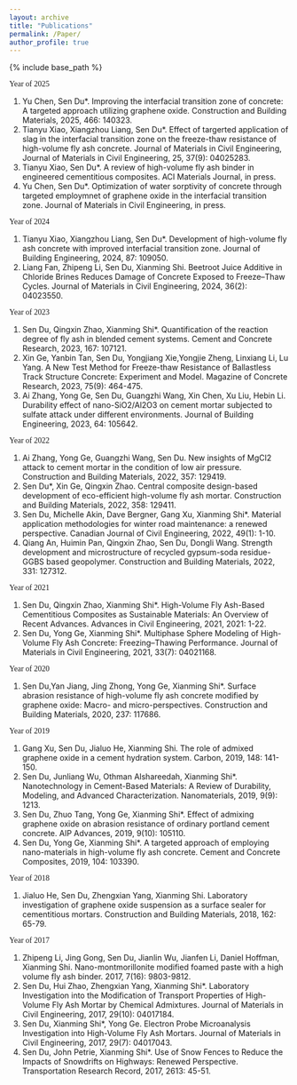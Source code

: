 ```yaml
---
layout: archive
title: "Publications"
permalink: /Paper/
author_profile: true
---
```


{% include base_path %}

<font face="黑体">Year of 2025</font>
1. Yu Chen, Sen Du*. Improving the interfacial transition zone of concrete: A targeted approach utilizing graphene oxide. Construction and Building Materials, 2025, 466: 140323.
2. Tianyu Xiao, Xiangzhou Liang, Sen Du*. Effect of targerted application of slag in the interfacial transition zone on the freeze-thaw resistance of high-volume fly ash concrete. Journal of Materials in Civil Engineering, Journal of Materials in Civil Engineering, 25, 37(9): 04025283.
3. Tianyu Xiao, Sen Du*. A review of high-volume fly ash binder in engineered cementitious composites. ACI Materials Journal, in press.
4. Yu Chen, Sen Du*. Optimization of water sorptivity of concrete through targeted employmnet of graphene oxide in the interfacial transition zone. Journal of Materials in Civil Engineering, in press.

<font face="黑体">Year of 2024</font>
1. Tianyu Xiao, Xiangzhou Liang, Sen Du*. Development of high-volume fly ash concrete with improved interfacial transition zone. Journal of Building Engineering, 2024, 87: 109050.
2. Liang Fan, Zhipeng Li, Sen Du, Xianming Shi. Beetroot Juice Additive in Chloride Brines Reduces Damage of Concrete Exposed to Freeze–Thaw Cycles. Journal of Materials in Civil Engineering, 2024, 36(2): 04023550. 

<font face="黑体">Year of 2023</font>
1. Sen Du, Qingxin Zhao, Xianming Shi*. Quantification of the reaction degree of fly ash in blended cement systems. Cement and Concrete Research, 2023, 167: 107121.
2. Xin Ge, Yanbin Tan, Sen Du, Yongjiang Xie,Yongjie Zheng, Linxiang Li, Lu Yang. A New Test Method for Freeze-thaw Resistance of Ballastless Track Structure Concrete: Experiment and Model. Magazine of Concrete Research, 2023, 75(9): 464-475.
3. Ai Zhang, Yong Ge, Sen Du, Guangzhi Wang, Xin Chen, Xu Liu, Hebin Li. Durability effect of nano-SiO2/Al2O3 on cement mortar subjected to sulfate attack under different environments. Journal of Building Engineering, 2023, 64: 105642.

<font face="黑体">Year of 2022</font>
1. Ai Zhang, Yong Ge, Guangzhi Wang, Sen Du. New insights of MgCl2 attack to cement mortar in the condition of low air pressure. Construction and Building Materials, 2022, 357: 129419.
2. Sen Du*, Xin Ge, Qingxin Zhao. Central composite design-based development of eco-efficient high-volume fly ash mortar. Construction and Building Materials, 2022, 358: 129411.
3. Sen Du, Michelle Akin, Dave Bergner, Gang Xu, Xianming Shi*. Material application methodologies for winter road maintenance: a renewed perspective. Canadian Journal of Civil Engineering, 2022, 49(1): 1-10.
4. Qiang An, Huimin Pan, Qingxin Zhao, Sen Du, Dongli Wang. Strength development and microstructure of recycled gypsum-soda residue-GGBS based geopolymer. Construction and Building Materials, 2022, 331: 127312.

<font face="黑体">Year of 2021</font>
1. Sen Du, Qingxin Zhao, Xianming Shi*. High-Volume Fly Ash-Based Cementitious Composites as Sustainable Materials: An Overview of Recent Advances. Advances in Civil Engineering, 2021, 2021: 1-22.
2. Sen Du, Yong Ge, Xianming Shi*. Multiphase Sphere Modeling of High-Volume Fly Ash Concrete: Freezing–Thawing Performance. Journal of Materials in Civil Engineering, 2021, 33(7): 04021168.

<font face="黑体">Year of 2020</font>
1. Sen Du,Yan Jiang, Jing Zhong, Yong Ge, Xianming Shi*. Surface abrasion resistance of high-volume fly ash concrete modified by graphene oxide: Macro- and micro-perspectives. Construction and Building Materials, 2020, 237: 117686.

<font face="黑体">Year of 2019</font>
1. Gang Xu, Sen Du, Jialuo He, Xianming Shi. The role of admixed graphene oxide in a cement hydration system. Carbon, 2019, 148: 141-150.
2. Sen Du, Junliang Wu, Othman Alshareedah, Xianming Shi*. Nanotechnology in Cement-Based Materials: A Review of Durability, Modeling, and Advanced Characterization. Nanomaterials, 2019, 9(9): 1213.
3. Sen Du, Zhuo Tang, Yong Ge, Xianming Shi*. Effect of admixing graphene oxide on abrasion resistance of ordinary portland cement concrete. AIP Advances, 2019, 9(10): 105110.
4. Sen Du, Yong Ge, Xianming Shi*. A targeted approach of employing nano-materials in high-volume fly ash concrete. Cement and Concrete Composites, 2019, 104: 103390.

<font face="黑体">Year of 2018</font>
1. Jialuo He, Sen Du, Zhengxian Yang, Xianming Shi. Laboratory investigation of graphene oxide suspension as a surface sealer for cementitious mortars. Construction and Building Materials, 2018, 162: 65-79.

<font face="黑体">Year of 2017</font>
1. Zhipeng Li, Jing Gong, Sen Du, Jianlin Wu, Jianfen Li, Daniel Hoffman, Xianming Shi. Nano-montmorillonite modified foamed paste with a high volume fly ash binder. 2017, 7(16): 9803-9812.
2. Sen Du, Hui Zhao, Zhengxian Yang, Xianming Shi*. Laboratory Investigation into the Modification of Transport Properties of High-Volume Fly Ash Mortar by Chemical Admixtures. Journal of Materials in Civil Engineering, 2017, 29(10): 04017184.
3. Sen Du, Xianming Shi*, Yong Ge. Electron Probe Microanalysis Investigation into High-Volume Fly Ash Mortars. Journal of Materials in Civil Engineering, 2017, 29(7): 04017043.
4. Sen Du, John Petrie, Xianming Shi*. Use of Snow Fences to Reduce the Impacts of Snowdrifts on Highways: Renewed Perspective. Transportation Research Record, 2017, 2613: 45-51.
